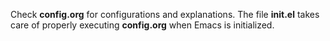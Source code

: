Check **config.org** for configurations and explanations. The file **init.el** takes care of properly executing **config.org** when Emacs is initialized.
